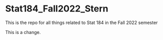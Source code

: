 # Stat184_Fall2022_Stern
This is the repo for all things related to Stat 184 in the Fall 2022 semester

This is a change.
